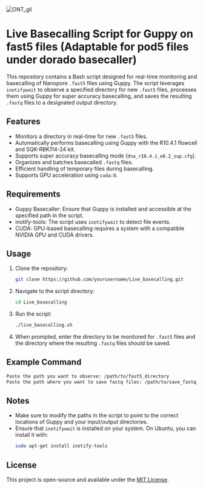 ![ONT_gil](https://github.com/user-attachments/assets/40207d42-d75c-43ce-b34b-292de3edacbe)

# Live Basecalling Script for Guppy on fast5 files (Adaptable for pod5 files under dorado basecaller)

This repository contains a Bash script designed for real-time monitoring and basecalling of Nanopore `.fast5` files using Guppy. The script leverages `inotifywait` to observe a specified directory for new `.fast5` files, processes them using Guppy for super accuracy basecalling, and saves the resulting `.fastq` files to a designated output directory.

## Features
- Monitors a directory in real-time for new `.fast5` files.
- Automatically performs basecalling using Guppy with the R10.4.1 flowcell and SQK-RBK114-24 kit.
- Supports super accuracy basecalling mode (`dna_r10.4.1_e8.2_sup.cfg`).
- Organizes and batches basecalled `.fastq` files.
- Efficient handling of temporary files during basecalling.
- Supports GPU acceleration using `cuda:0`.

## Requirements
- Guppy Basecaller: Ensure that Guppy is installed and accessible at the specified path in the script.
- inotify-tools: The script uses `inotifywait` to detect file events.
- CUDA: GPU-based basecalling requires a system with a compatible NVIDIA GPU and CUDA drivers.

## Usage

1. Clone the repository:
   ```bash
   git clone https://github.com/yourusername/Live_basecalling.git
   ```

2. Navigate to the script directory:
   ```bash
   cd Live_basecalling
   ```

3. Run the script:
   ```bash
   ./live_basecalling.sh
   ```

4. When prompted, enter the directory to be monitored for `.fast5` files and the directory where the resulting `.fastq` files should be saved.

## Example Command
```bash
Paste the path you want to observe: /path/to/fast5_directory
Paste the path where you want to save fastq files: /path/to/save_fastq
```

## Notes
- Make sure to modify the paths in the script to point to the correct locations of Guppy and your input/output directories.
- Ensure that `inotifywait` is installed on your system. On Ubuntu, you can install it with:
  ```bash
  sudo apt-get install inotify-tools
  ```

## License
This project is open-source and available under the [MIT License](LICENSE).
```
